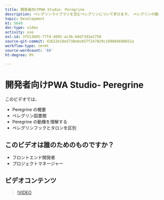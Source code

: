 ```yaml
---
title: 開発者向けPWA Studio- Peregrine
description: ペレグリンライブラリを含むペレグリンについて学びます。 ペレグリンの動機を理解する​ペレグリンのフックとタロンの違い。
topic: Development
kt: 5649
doc-type: video
activity: use
exl-id: 3f513b05-77f4-4695-ac36-b0d73d1e2750
source-git-commit: 42622b18e5738e8cb57f247029c189884698851a
workflow-type: tm+mt
source-wordcount: '60'
ht-degree: 0%

---
```


# 開発者向けPWA Studio- Peregrine

このビデオでは、

- Peregrine の概要
- ペレグリン図書館
- Peregrine の動機を理解する
- ペレグリンフックとタロンを区別

## このビデオは誰のためのものですか？

- フロントエンド開発者
- プロジェクトマネージャー

## ビデオコンテンツ

>[!VIDEO](https://video.tv.adobe.com/v/35720?quality=12&learn=on)
